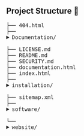 ## Project Structure 📂

<!-- START_STRUCTURE -->
<pre>
├── 404.html
├── <details><summary>Documentation/</summary>
│   ├── Contributing.md
│   ├── PROJECT_STRUCTURE.md
│   ├── <details><summary>images/</summary>
│   │   └── netlify.svg
│   </details>
│   ├── repo_structure.html
│   ├── repo_structure.txt
│   └── <details><summary>styles/</summary>
│       └── sitemap.xsl
│   </details>
</details>
├── LICENSE.md
├── README.md
├── SECURITY.md
├── documentation.html
├── index.html
├── <details><summary>installation/</summary>
│   └── requirements.txt
</details>
├── sitemap.xml
├── <details><summary>software/</summary>
│   ├── <details><summary>__pycache__/</summary>
│   │   ├── dataVisualization.cpython-311.pyc
│   │   ├── financeTracker.cpython-311.pyc
│   │   ├── functions.cpython-311.pyc
│   │   ├── main.cpython-311.pyc
│   │   ├── mainGUI.cpython-311.pyc
│   │   ├── plot.cpython-311.pyc
│   │   └── report.cpython-311.pyc
│   </details>
│   ├── database.sql
│   ├── financeTracker.py
│   ├── finance_tracker.ipynb
│   ├── <details><summary>images/</summary>
│   │   ├── 2dlogo.png
│   │   ├── 3dScatter.png
│   │   ├── 3dlogo.png
│   │   ├── add.png
│   │   ├── area_chart.png
│   │   ├── background.png
│   │   ├── bar_graph.png
│   │   ├── delete-user.png
│   │   ├── delete.png
│   │   ├── equation.png
│   │   ├── finance.png
│   │   ├── globe.png
│   │   ├── heatmap_plot.png
│   │   ├── histogram.png
│   │   ├── home.png
│   │   ├── line_graph.png
│   │   ├── logout.png
│   │   ├── pie_chart.png
│   │   ├── polarScatter.png
│   │   ├── preview.png
│   │   ├── radar_chart.png
│   │   ├── scatter_plot.png
│   │   ├── surface.png
│   │   ├── user.png
│   │   ├── view.png
│   │   └── visualization.png
│   </details>
│   ├── main.py
│   ├── report.py
│   └── tempCodeRunnerFile.py
</details>
└── <details><summary>website/</summary>
    ├── <details><summary>pages/</summary>
    │   ├── contributor.html
    │   ├── license.html
    │   ├── login.html
    │   ├── reviews.html
    │   ├── signup.html
    │   └── support.html
    </details>
    ├── <details><summary>scripts/</summary>
    │   ├── beautifyReviews.js
    │   ├── contributor.js
    │   ├── fetchReviews.js
    │   ├── license.js
    │   ├── package-lock.json
    │   ├── package.json
    │   ├── reviews.json
    │   ├── script.js
    │   ├── sharedUtilities.js
    │   └── support.js
    </details>
    ├── <details><summary>styles/</summary>
    │   ├── 404.css
    │   ├── contributor.css
    │   ├── reviews.css
    │   ├── style.css
    │   └── support.css
    </details>
    └── <details><summary>web_images/</summary>
        ├── 2dglow.png
        ├── 2dglowhalfbg-removebg-preview.png
        ├── 2dlogo.svg
        ├── 3d.gif
        ├── 3d_glow.webp
        ├── 3dlogo.svg
        ├── ER_diagram.png
        ├── Infinity-2.png
        ├── about_down.webp
        ├── about_up.webp
        ├── coffee.png
        ├── copy.png
        ├── cubes.webp
        ├── data.png
        ├── develop_down.webp
        ├── develop_up.webp
        ├── doubt.png
        ├── finance_down.webp
        ├── finance_up.webp
        ├── galaxy.webp
        ├── github.png
        ├── hide_password_icon.png
        ├── issue.png
        ├── issue.webp
        ├── live.gif
        ├── loader.gif
        ├── loader.mp4
        ├── portal.webp
        ├── preview.png
        ├── settings.webp
        ├── sponsor.png
        ├── stars.webp
        ├── top.webp
        ├── user.png
        ├── view_password_icon.png
        ├── volcano.gif
        └── wordcloud.png
    </details>
</details>
</pre>
<!-- END_STRUCTURE -->